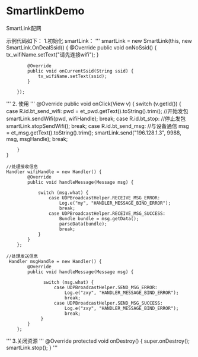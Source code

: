 # SmartlinkDemo
SmartLink配网  

示例代码如下：
1.初始化 smartLink：
'''
smartLink = new SmartLink(this, new SmartLink.OnDealSsid() {
            @Override
            public void onNoSsid() {
                tx_wifiName.setText("请先连接wifi");
            }

            @Override
            public void onCurrentSsid(String ssid) {
                tx_wifiName.setText(ssid);
            }

        });
'''
2. 使用
'''
 @Override
    public void onClick(View v) {
        switch (v.getId()) {
            case R.id.bt_send_wifi:
                pwd = et_pwd.getText().toString().trim();
                //开始发包
                smartLink.sendWifi(pwd, wifiHandle);
                break;
            case R.id.bt_stop:
                //停止发包
                smartLink.stopSendWifi();
                break;
            case R.id.bt_send_msg:
                //与设备通信
                msg = et_msg.getText().toString().trim();
                smartLink.send("196.128.1.3", 9988, msg, msgHandle);
                break;

        }
    }
    
    //处理接收信息
    Handler wifiHandle = new Handler() {
            @Override
            public void handleMessage(Message msg) {
                
                switch (msg.what) {
                    case UDPBroadcastHelper.RECEIVE_MSG_ERROR:
                        Log.e("my", "HANDLER_MESSAGE_BIND_ERROR");
                        break;
                    case UDPBroadcastHelper.RECEIVE_MSG_SUCCESS:
                        Bundle bundle = msg.getData();
                        parseData(bundle);
                        break;
                }
            }
        };
        
    //处理发送信息
     Handler msgHandle = new Handler() {
            @Override
            public void handleMessage(Message msg) {
            
                  switch (msg.what) {
                      case UDPBroadcastHelper.SEND_MSG_ERROR:
                          Log.e("zxy", "HANDLER_MESSAGE_BIND_ERROR");
                          break;
                      case UDPBroadcastHelper.SEND_MSG_SUCCESS:
                          Log.e("zxy", "HANDLER_MESSAGE_BIND_ERROR");
                          break;
                 }
            }
        };
 '''
 3.关闭资源
 '''
   @Override
    protected void onDestroy() {
        super.onDestroy();
        smartLink.stop();
    }
 '''
